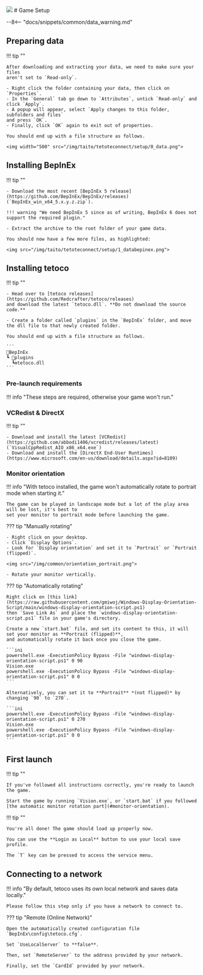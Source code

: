 <img class="header-logo" src="/img/taito/tetoteconnect/logo.png">
# Game Setup

--8<-- "docs/snippets/common/data_warning.md"

## Preparing data

!!! tip ""

    After downloading and extracting your data, we need to make sure your files
    aren't set to `Read-only`.

    - Right click the folder containing your data, then click on `Properties`.
    - In the `General` tab go down to `Attributes`, untick `Read-only` and click `Apply`.
    - A popup will appear, select `Apply changes to this folder, subfolders and files`
    and press `OK`.
    - Finally, click `OK` again to exit out of properties.

    You should end up with a file structure as follows.

    <img width="500" src="/img/taito/tetoteconnect/setup/0_data.png">

## Installing BepInEx

!!! tip ""

    - Download the most recent [BepInEx 5 release](https://github.com/BepInEx/BepInEx/releases) (`BepInEx_win_x64_5.x.y.z.zip`).

    !!! warning "We need BepInEx 5 since as of writing, BepInEx 6 does not support the required plugin."

    - Extract the archive to the root folder of your game data.

    You should now have a few more files, as highlighted:

    <img src="/img/taito/tetoteconnect/setup/1_databepinex.png">

## Installing tetoco

!!! tip ""

    - Head over to [tetoco releases](https://github.com/Redcrafter/tetoco/releases)
    and download the latest `tetoco.dll`. **Do not download the source code.**

    - Create a folder called `plugins` in the `BepInEx` folder, and move the dll file to that newly created folder.

    You should end up with a file structure as follows.

    ```
    📂BepInEx
    ┗ 📂plugins
      ┗⚙️tetoco.dll
    ```

### Pre-launch requirements

!!! info "These steps are required, otherwise your game won't run."

### VCRedist & DirectX

!!! tip ""

    - Download and install the latest [VCRedist](https://github.com/abbodi1406/vcredist/releases/latest) (`VisualCppRedist_AIO_x86_x64.exe`)
    - Download and install the [DirectX End-User Runtimes](https://www.microsoft.com/en-us/download/details.aspx?id=8109)

### Monitor orientation

!!! info "With tetoco installed, the game won't automatically rotate to portrait mode when starting it."

    The game can be played in landscape mode but a lot of the play area will be lost, it's best to 
    set your monitor to portrait mode before launching the game.

??? tip "Manually rotating"

    - Right click on your desktop.
	- Click `Display Options`.
	- Look for `Display orientation` and set it to `Portrait` or `Portrait (flipped)`.
 
	<img src="/img/common/orientation_portrait.png">

	- Rotate your monitor vertically.

??? tip "Automatically rotating"

    Right click on [this link](https://raw.githubusercontent.com/gmiwoj/Windows-Display-Orientation-Script/main/windows-display-orientation-script.ps1)
    then `Save Link As` and place the `windows-display-orientation-script.ps1` file in your game's directory.

    Create a new `start.bat` file, and set its content to this, it will set your monitor as **Portrait (flipped)**,
    and automatically rotate it back once you close the game.
    
    ```ini
    powershell.exe -ExecutionPolicy Bypass -File "windows-display-orientation-script.ps1" 0 90
    Vision.exe
    powershell.exe -ExecutionPolicy Bypass -File "windows-display-orientation-script.ps1" 0 0
    ```

    Alternatively, you can set it to **Portrait** *(not flipped)* by changing `90` to `270`.

    ```ini
    powershell.exe -ExecutionPolicy Bypass -File "windows-display-orientation-script.ps1" 0 270
    Vision.exe
    powershell.exe -ExecutionPolicy Bypass -File "windows-display-orientation-script.ps1" 0 0
    ```

## First launch

!!! tip ""

    If you've followed all instructions correctly, you're ready to launch the game.

    Start the game by running `Vision.exe`, or `start.bat` if you followed [the automatic monitor rotation part](#monitor-orientation).

!!! tip ""

    You're all done! The game should load up properly now.

    You can use the **Login as Local** button to use your local save profile. 

    The `T` key can be pressed to access the service menu.

## Connecting to a network

!!! info "By default, tetoco uses its own local network and saves data locally."

    Please follow this step only if you have a network to connect to.

??? tip "Remote (Online Network)"

    Open the automatically created configuration file `BepInEx\config\tetoco.cfg`.

    Set `UseLocalServer` to **false**.

    Then, set `RemoteServer` to the address provided by your network.
    
    Finally, set the `CardId` provided by your network.